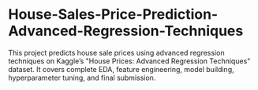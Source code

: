 # House-Sales-Price-Prediction-Advanced-Regression-Techniques
This project predicts house sale prices using advanced regression techniques on Kaggle’s "House Prices: Advanced Regression Techniques" dataset. It covers complete EDA, feature engineering, model building, hyperparameter tuning, and final submission.
